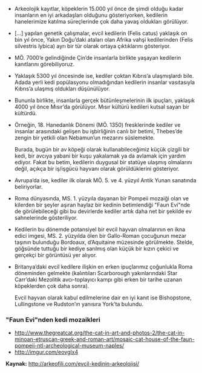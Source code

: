 * Arkeolojik kayıtlar, köpeklerin 15.000 yıl önce de şimdi olduğu kadar
  insanların en iyi arkadaşları olduğunu gösteriyorken, kedilerin hanelerimize
  katılma süreçlerinde çok daha yavaş oldukları görülüyor.
* [...] yapılan genetik çalışmalar, evcil kedilerin (Felis catus) yaklaşık on
  bin yıl önce, Yakın Doğu’daki ataları olan Afrika vahşi kedilerinden (Felis
  silvestris lybica) ayrı bir tür olarak ortaya çıktıklarını gösteriyor.
* MÖ. 7000’e gelindiğinde Çin’de insanlarla birlikte yaşayan kedilerin
  kanıtlarını görebiliyoruz.
* Yaklaşık 5300 yıl öncesinde ise, kediler çoktan Kıbrıs’a ulaşmışlardı bile.
  Adada yerli kedi popülasyonu olmadığından kedilerin insanlar vasıtasıyla
  Kıbrıs’a ulaşmış oldukları düşünülüyor.
* Bununla birlikte, insanlarla gerçek bütünleşmelerinin ilk ipuçları, yaklaşık
  4000 yıl önce Mısır’da görülüyor. Mısır kültürü kedileri kutsal sayan bir
  kültürdü.
* Örneğin, 18. Hanedanlık Dönemi (MÖ. 1350) fresklerinde kediler ve insanlar
  arasındaki gelişen bu işbirliğinin canlı bir betimi, Thebes’de zengin bir
  yetkili olan Nebamun’un mezarını süslemekte.

  Burada, bugün bir av köpeği olarak kullanabileceğimiz küçük çizgili bir kedi,
  bir avcıya yabani bir kuşu yakalamak ya da avlamak için yardım ediyor. Fakat
  bu betim, kedilerin duygusal bir statüye ulaşmış olmalarını değil, açıkça bir
  iş/işgücü hayvanı olarak görüldüklerini gösteriyor.
* Avrupa’da ise, kediler ilk olarak MÖ. 5. ve 4. yüzyıl Antik Yunan sanatında
  beliriyorlar.
* Roma dünyasında, MS. 1. yüzyıla dayanan bir Pompeii mozaiği olan ve kilerden
  bir şeyler aşıran haylaz bir kedinin betimlendiği "Faun Evi"nde de
  görülebileceği gibi bu devirlerde kediler artık daha net bir şekilde ev
  sahnelerinde gösteriliyor.
* Kedilerin bu dönemde potansiyel bir evcil hayvan olmalarının en ikna edici
  imgesi, MS. 2. yüzyılda ölen bir Gallo-Roman çocuğunun mezar taşının
  bulunduğu Bordoaux, d’Aquitaine müzesinde görülmekte. Stelde, göğsünde
  tuttuğu bir kediye sarılmış olan küçük bir kızın çekici ve gerçekçi bir
  görüntüsü yer alıyor.
* Britanya’daki evcil kedilere ilişkin en erken ipuçlarımız çoğunlukla Roma
  döneminden gelmekte (kalıntıları Scarborough yakınlarındaki Star Carr’daki
  Mezolitik avcı-toplayıcı kampı gibi erken bir tarihe uzanan köpeklerden çok
  daha sonra).

  Evcil hayvan olarak kabul edilmelerine dair en iyi kanıt ise Bishopstone,
  Lullingstone ve Rudston’ın yanısıra York’ta bulundu.


### "Faun Evi"nden kedi mozaikleri

* http://www.thegreatcat.org/the-cat-in-art-and-photos-2/the-cat-in-minoan-etruscan-greek-and-roman-art/mosaic-cat-house-of-the-faun-pompeii-ntl-archeological-museum-naples/
* http://imgur.com/eovgIx4

**Kaynak:** http://arkeofili.com/evcil-kedinin-arkeolojisi/

